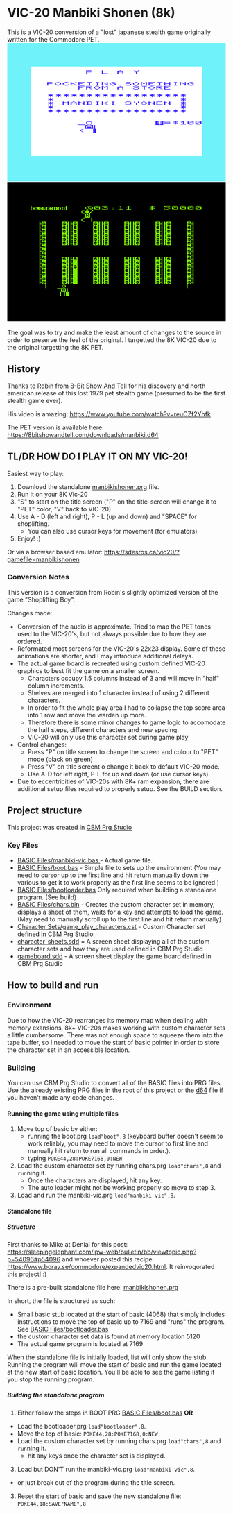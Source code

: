 # VIC-20 Manbiki Shonen (8k)
This is a VIC-20 conversion of a "lost" japanese stealth game originally written for the Commodore PET.
![title](screenshots/title.png) ![gameplay](screenshots/gameplay.png)

The goal was to try and make the least amount of changes to the source in order to preserve the feel of the original.  I targetted the 8K VIC-20 due to the original targetting the 8K PET.

## History
Thanks to Robin from 8-Bit Show And Tell for his discovery and north american release of this lost 1979 pet stealth game (presumed to be the first stealth game ever). 

His video is amazing: https://www.youtube.com/watch?v=reuCZf2Yhfk

The PET version is available here: https://8bitshowandtell.com/downloads/manbiki.d64

## TL/DR HOW DO I PLAY IT ON MY VIC-20!
Easiest way to play:
1. Download the standalone [manbikishonen.prg](https://raw.githubusercontent.com/sdesros/vic-manbiki-shonen/master/manbikishonen.prg) file.
2. Run it on your 8K Vic-20
3. "S" to start on the title screen ("P" on the title-screen will change it to "PET" color, "V" back to VIC-20)
4. Use A - D (left and right), P - L (up and down) and "SPACE" for shoplifting.
    * You can also use cursor keys for movement (for emulators)
5. Enjoy! :)

Or via a browser based emulator:
https://sdesros.ca/vic20/?gamefile=manbikishonen

### Conversion Notes
This version is a conversion from Robin's slightly optimized version of the game "Shoplifting Boy".

Changes made:
* Conversion of the audio is approximate.  Tried to map the PET tones used to the VIC-20's, but not always possible due to how they are ordered.
* Reformated most screens for the VIC-20's 22x23 display.  Some of these animations are shorter, and I may introduce additional delays.
* The actual game board is recreated using custom defined VIC-20 graphics to best fit the game on a smaller screen.  
  * Characters occupy 1.5 columns instead of 3 and will move in "half" column increments.
  * Shelves are merged into 1 character instead of using 2 different characters.
  * In order to fit the whole play area I had to collapse the top score area into 1 row and move the warden up more.
  * Therefore there is some minor changes to game logic to accomodate the half steps, different characters and new spacing.
  * VIC-20 will only use this character set during game play
* Control changes:
  * Press "P" on title screen to change the screen and colour to "PET" mode (black on green)
  * Press "V" on title screent o change it back to default VIC-20 mode.
  * Use A-D for left right, P-L for up and down (or use cursor keys).
* Due to eccentricities of VIC-20s with 8K+ ram expansion, there are additional setup files required to properly setup.  See the BUILD section.

## Project structure
This project was created in [CBM Prg Studio](https://www.ajordison.co.uk/)
### Key Files
* [BASIC Files/manbiki-vic.bas ](https://github.com/sdesros/vic-manbiki-shonen/blob/master/BASIC%20Files/manbiki-vic.bas) - Actual game file.
* [BASIC Files/boot.bas](https://github.com/sdesros/vic-manbiki-shonen/blob/master/BASIC%20Files/boot.bas) - Simple file to sets up the environment (You may need to cursor up to the first line and hit return manuallly down the various to get it to work properly as the first line seems to be ignored.)
* [BASIC Files/bootloader.bas](https://github.com/sdesros/vic-manbiki-shonen/blob/master/BASIC%20Files/bootloader.bas) Only required when building a standalone program. (See build)
* [BASIC Files/chars.bin](https://github.com/sdesros/vic-manbiki-shonen/blob/master/BASIC%20Files/chars.bas) - Creates the custom character set in memory, displays a sheet of them, waits for a key and attempts to load the game. (May need to manually scroll up to the first line and hit return manually)
* [Character Sets/game_play_characters.cst](https://github.com/sdesros/vic-manbiki-shonen/blob/master/Character%20Sets/game_play_characters.cst) - Custom Character set defined in CBM Prg Studio
* [character_sheets.sdd](https://github.com/sdesros/vic-manbiki-shonen/blob/master/character_sheets.sdd) = A screen sheet displaying all of the custom character sets and how they are used defined in CBM Prg Studio
* [gameboard.sdd](https://github.com/sdesros/vic-manbiki-shonen/blob/c995808b5b5700fea6717d8dfc863718427ec9eb/gameboard.sdd) - A screen sheet display the game board defined in CBM Prg Studio

## How to build and run
### Environment
Due to how the VIC-20 rearranges its memory map when dealing with memory exansions, 8k+ VIC-20s makes working with custom character sets a little cumbersome. There was not enough space to squeeze them into the tape buffer, so I needed to move the start of basic pointer in order to store the character set in an accessible location.

### Building
You can use CBM Prg Studio to convert all of the BASIC files into PRG files.  Use the already existing PRG files in the root of this project or the [d64](https://github.com/sdesros/vic-manbiki-shonen/raw/master/manbikid64.d64) file if you haven't made any code changes.

#### Running the game using multiple files
1. Move top of basic by either:
   * running the boot.prg `load"boot",8` (keyboard buffer doesn't seem to work reliably, you may need to move the cursor to first line and manually hit return to run all commands in order.).
   * typing `POKE44,28:POKE7168,0:NEW`
2. Load the custom character set by running chars.prg `load"chars",8` and `run`ning it.
   * Once the characters are displayed, hit any key.
   * The auto loader might not be working properly so move to step 3.
3. Load and run the manbiki-vic.prg `load"manbiki-vic",8`.

#### Standalone file
##### Structure
First thanks to Mike at Denial for this post: https://sleepingelephant.com/ipw-web/bulletin/bb/viewtopic.php?p=54096#p54096  and whoever posted this recipe: https://www.boray.se/commodore/expandedvic20.html.  It reinvogorated this project! :)

There is a pre-built standalone file here: [manbikishonen.prg](https://raw.githubusercontent.com/sdesros/vic-manbiki-shonen/master/manbikishonen.prg) 

In short, the file is structured as such:
* Small basic stub located at the start of basic (4068) that simply includes instructions to move the top of basic up to 7169 and "runs" the program. See [BASIC Files/bootloader.bas](https://github.com/sdesros/vic-manbiki-shonen/blob/master/BASIC%20Files/bootloader.bas)
* the custom character set data is found at memory location 5120
* The actual game program is located at 7169

When the standalone file is initially loaded, list will only show the stub.  Running the program will move the start of basic and run the game located at the new start of basic location.  You'll be able to see the game listing if you stop the running program.

##### Building the standalone program
1. Either follow the steps in BOOT.PRG [BASIC Files/boot.bas](https://github.com/sdesros/vic-manbiki-shonen/blob/master/BASIC%20Files/boot.bas) **OR**
  * Load the bootloader.prg `load"bootloader",8`.
  * Move the top of basic: `POKE44,28:POKE7168,0:NEW`
  * Load the custom character set by running chars.prg `load"chars",8` and `run`ning it.
    * hit any keys once the character set is displayed.
3. Load but DON'T run the manbiki-vic.prg `load"manbiki-vic",8`.
  * or just break out of the program during the title screen.
3. Reset the start of basic and save the new standalone file: `POKE44,18:SAVE"NAME",8`   
